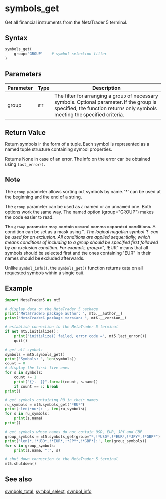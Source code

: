 # symbols_get

Get all financial instruments from the MetaTrader 5 terminal.

## Syntax

```python
symbols_get(
    group="GROUP"    # symbol selection filter
)
```

## Parameters

| Parameter | Type | Description |
|-----------|------|-------------|
| group | str | The filter for arranging a group of necessary symbols. Optional parameter. If the group is specified, the function returns only symbols meeting the specified criteria. |

## Return Value

Return symbols in the form of a tuple. Each symbol is represented as a named tuple structure containing symbol properties.

Returns None in case of an error. The info on the error can be obtained using `last_error()`.

## Note

The `group` parameter allows sorting out symbols by name. '*' can be used at the beginning and the end of a string.

The `group` parameter can be used as a named or an unnamed one. Both options work the same way. The named option (group="GROUP") makes the code easier to read.

The `group` parameter may contain several comma separated conditions. A condition can be set as a mask using '*'. The logical negation symbol '!' can be used for an exclusion. All conditions are applied sequentially, which means conditions of including to a group should be specified first followed by an exclusion condition. For example, group="*, !EUR" means that all symbols should be selected first and the ones containing "EUR" in their names should be excluded afterwards.

Unlike `symbol_info()`, the `symbols_get()` function returns data on all requested symbols within a single call.

## Example

```python
import MetaTrader5 as mt5

# display data on the MetaTrader 5 package
print("MetaTrader5 package author: ", mt5.__author__)
print("MetaTrader5 package version: ", mt5.__version__)

# establish connection to the MetaTrader 5 terminal
if not mt5.initialize():
    print("initialize() failed, error code =", mt5.last_error())
    quit()

# get all symbols
symbols = mt5.symbols_get()
print('Symbols: ', len(symbols))
count = 0
# display the first five ones
for s in symbols:
    count += 1
    print("{}.  {}".format(count, s.name))
    if count == 5: break
print()

# get symbols containing RU in their names
ru_symbols = mt5.symbols_get("*RU*")
print('len(*RU*): ', len(ru_symbols))
for s in ru_symbols:
    print(s.name)
print()

# get symbols whose names do not contain USD, EUR, JPY and GBP
group_symbols = mt5.symbols_get(group="*,!*USD*,!*EUR*,!*JPY*,!*GBP*")
print('len(*,!*USD*,!*EUR*,!*JPY*,!*GBP*):', len(group_symbols))
for s in group_symbols:
    print(s.name, ":", s)

# shut down connection to the MetaTrader 5 terminal
mt5.shutdown()
```

## See also

[symbols_total](symbols_total.md), [symbol_select](symbol_select.md), [symbol_info](symbol_info.md) 